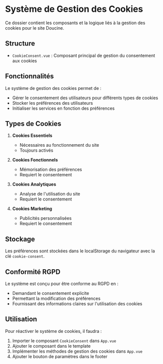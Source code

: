 # Système de Gestion des Cookies

Ce dossier contient les composants et la logique liés à la gestion des cookies pour le site Doucine.

## Structure

- `CookieConsent.vue` : Composant principal de gestion du consentement aux cookies

## Fonctionnalités

Le système de gestion des cookies permet de :
- Gérer le consentement des utilisateurs pour différents types de cookies
- Stocker les préférences des utilisateurs
- Initialiser les services en fonction des préférences

## Types de Cookies

1. **Cookies Essentiels**
   - Nécessaires au fonctionnement du site
   - Toujours activés

2. **Cookies Fonctionnels**
   - Mémorisation des préférences
   - Requiert le consentement

3. **Cookies Analytiques**
   - Analyse de l'utilisation du site
   - Requiert le consentement

4. **Cookies Marketing**
   - Publicités personnalisées
   - Requiert le consentement

## Stockage

Les préférences sont stockées dans le localStorage du navigateur avec la clé `cookie-consent`.

## Conformité RGPD

Le système est conçu pour être conforme au RGPD en :
- Demandant le consentement explicite
- Permettant la modification des préférences
- Fournissant des informations claires sur l'utilisation des cookies

## Utilisation

Pour réactiver le système de cookies, il faudra :
1. Importer le composant `CookieConsent` dans `App.vue`
2. Ajouter le composant dans le template
3. Implémenter les méthodes de gestion des cookies dans `App.vue`
4. Ajouter le bouton de paramètres dans le footer 